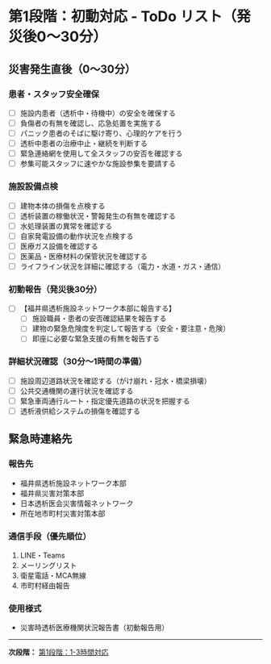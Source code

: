 # 第1段階：初動対応 - ToDo リスト（発災後0～30分）

## 災害発生直後（0～30分）

### 患者・スタッフ安全確保
- [ ] 施設内患者（透析中・待機中）の安全を確保する
- [ ] 負傷者の有無を確認し、応急処置を実施する
- [ ] パニック患者のそばに駆け寄り、心理的ケアを行う
- [ ] 透析中患者の治療中止・継続を判断する
- [ ] 緊急連絡網を使用して全スタッフの安否を確認する
- [ ] 参集可能スタッフに速やかな施設参集を要請する

### 施設設備点検
- [ ] 建物本体の損傷を点検する
- [ ] 透析装置の稼働状況・警報発生の有無を確認する
- [ ] 水処理装置の異常を確認する
- [ ] 自家発電設備の動作状況を点検する
- [ ] 医療ガス設備を確認する
- [ ] 医薬品・医療材料の保管状況を確認する
- [ ] ライフライン状況を詳細に確認する（電力・水道・ガス・通信）

### 初動報告（発災後30分）
- [ ] 【福井県透析施設ネットワーク本部に報告する】
  - [ ] 施設職員・患者の安否確認結果を報告する
  - [ ] 建物の緊急危険度を判定して報告する（安全・要注意・危険）
  - [ ] 即座に必要な緊急支援の有無を報告する

### 詳細状況確認（30分～1時間の準備）
- [ ] 施設周辺道路状況を確認する（がけ崩れ・冠水・橋梁損壊）
- [ ] 公共交通機関の運行状況を確認する
- [ ] 緊急車両通行ルート・指定優先道路の状況を把握する
- [ ] 透析液供給システムの損傷を確認する

## 緊急時連絡先

### 報告先
- 福井県透析施設ネットワーク本部
- 福井県災害対策本部
- 日本透析医会災害情報ネットワーク
- 所在地市町村災害対策本部

### 通信手段（優先順位）
1. LINE・Teams
2. メーリングリスト
3. 衛星電話・MCA無線
4. 市町村経由報告

### 使用様式
- 災害時透析医療機関状況報告書（初動報告用）

---
**次段階：** [第1段階：1-3時間対応](01-initial-response_todo_1-3hr.md)